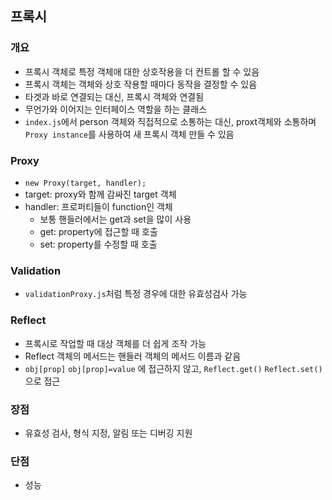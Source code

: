 ## 프록시
### 개요
- 프록시 객체로 특정 객체애 대한 상호작용을 더 컨트롤 할 수 있음
- 프록시 객체는 객체와 상호 작용할 때마다 동작을 결정할 수 있음
- 타겟과 바로 연결되는 대신, 프록시 객체와 연결됨
- 무언가와 이어지는 인터페이스 역할을 하는 클래스
- `index.js`에서 person 객체와 직접적으로 소통하는 대신, proxt객체와 소통하며 `Proxy instance`를 사용하여 새 프록시 객체 만들 수 있음

### Proxy
- `new Proxy(target, handler);`
- target: proxy와 함께 감싸진 target 객체
- handler: 프로퍼티들이 function인 객체
  - 보통 핸들러에서는 get과 set을 많이 사용
  - get: property에 접근할 때 호출
  - set: property를 수정할 때 호출

### Validation
- `validationProxy.js`처럼 특정 경우에 대한 유효성검사 가능

### Reflect
- 프록시로 작업할 때 대상 객체를 더 쉽게 조작 가능
- Reflect 객체의 메서드는 핸들러 객체의 메서드 이름과 같음
- `obj[prop]` `obj[prop]=value` 에 접근하지 않고, `Reflect.get()` `Reflect.set()` 으로 접근

### 장점
- 유효성 검사, 형식 지정, 알림 또는 디버깅 지원

### 단점
- 성능